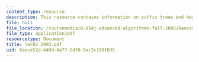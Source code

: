 ```yaml
---
content_type: resource
description: This resource contains information on suffix trees and heaps.
file: null
file_location: /coursemedia/6-854j-advanced-algorithms-fall-2005/6aece52d849d4a775df09ac3c199f835_lec02_2003.pdf
file_type: application/pdf
resourcetype: Document
title: lec02_2003.pdf
uid: 6aece52d-849d-4a77-5df0-9ac3c199f835
---
```

